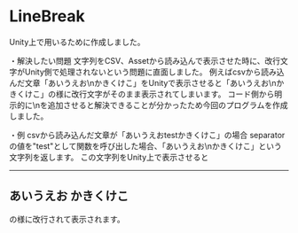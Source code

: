 # LineBreak

Unity上で用いるために作成しました。

・解決したい問題
文字列をCSV、Assetから読み込んで表示させた時に、改行文字がUnity側で処理されないという問題に直面しました。
例えばcsvから読み込んだ文章「あいうえお\nかきくけこ」をUnityで表示させると「あいうえお\nかきくけこ」の様に改行文字がそのまま表示されてしまいます。
コード側から明示的に\nを追加させると解決できることが分かったため今回のプログラムを作成しました。

・例
csvから読み込んだ文章が「あいうえおtestかきくけこ」の場合
separatorの値を"test"として関数を呼び出した場合、「あいうえお\nかきくけこ」という文字列を返します。
この文字列をUnity上で表示させると

----------
あいうえお
かきくけこ
----------

の様に改行されて表示されます。
